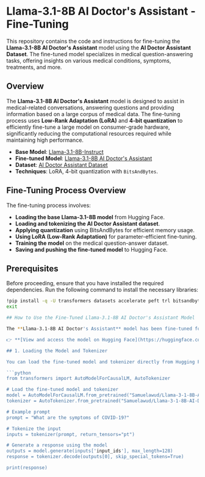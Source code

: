 # Llama-3.1-8B AI Doctor's Assistant - Fine-Tuning 

This repository contains the code and instructions for fine-tuning the **Llama-3.1-8B AI Doctor's Assistant** model using the **AI Doctor Assistant Dataset**. The fine-tuned model specializes in medical question-answering tasks, offering insights on various medical conditions, symptoms, treatments, and more.

## Overview

The **Llama-3.1-8B AI Doctor's Assistant** model is designed to assist in medical-related conversations, answering questions and providing information based on a large corpus of medical data. The fine-tuning process uses **Low-Rank Adaptation (LoRA)** and **4-bit quantization** to efficiently fine-tune a large model on consumer-grade hardware, significantly reducing the computational resources required while maintaining high performance.

- **Base Model**: [Llama-3.1-8B-Instruct](https://huggingface.co/meta-llama/Llama-3.1-8B-Instruct)
- **Fine-tuned Model**: [Llama-3.1-8B AI Doctor's Assistant](https://huggingface.co/Samuelawud/Llama-3-1-8B-AI-Doctors-Assistant)
- **Dataset**: [AI Doctor Assistant Dataset](https://huggingface.co/datasets/Samuelawud/AI-doctor-assistant-dataset)
- **Techniques**: LoRA, 4-bit quantization with `BitsAndBytes`.

## Fine-Tuning Process Overview

The fine-tuning process involves:

- **Loading the base Llama-3.1-8B model** from Hugging Face.
- **Loading and tokenizing the AI Doctor Assistant dataset**.
- **Applying quantization** using BitsAndBytes for efficient memory usage.
- **Using LoRA (Low-Rank Adaptation)** for parameter-efficient fine-tuning.
- **Training the model** on the medical question-answer dataset.
- **Saving and pushing the fine-tuned model** to Hugging Face.

## Prerequisites

Before proceeding, ensure that you have installed the required dependencies. Run the following command to install the necessary libraries:

```bash
!pip install -q -U transformers datasets accelerate peft trl bitsandbytes wandb
exit

## How to Use the Fine-Tuned Llama-3.1-8B AI Doctor's Assistant Model

The **Llama-3.1-8B AI Doctor's Assistant** model has been fine-tuned for medical question-answering tasks. You can easily integrate this model into your project using the Hugging Face `transformers` library.

👉 **[View and access the model on Hugging Face](https://huggingface.co/Samuelawud/Llama-3-1-8B-AI-Doctors-Assistant)**

## 1. Loading the Model and Tokenizer

You can load the fine-tuned model and tokenizer directly from Hugging Face with the following code:

```python
from transformers import AutoModelForCausalLM, AutoTokenizer

# Load the fine-tuned model and tokenizer
model = AutoModelForCausalLM.from_pretrained("Samuelawud/Llama-3-1-8B-AI-Doctors-Assistant")
tokenizer = AutoTokenizer.from_pretrained("Samuelawud/Llama-3-1-8B-AI-Doctors-Assistant")

# Example prompt
prompt = "What are the symptoms of COVID-19?"

# Tokenize the input
inputs = tokenizer(prompt, return_tensors="pt")

# Generate a response using the model
outputs = model.generate(inputs['input_ids'], max_length=128)
response = tokenizer.decode(outputs[0], skip_special_tokens=True)

print(response)


